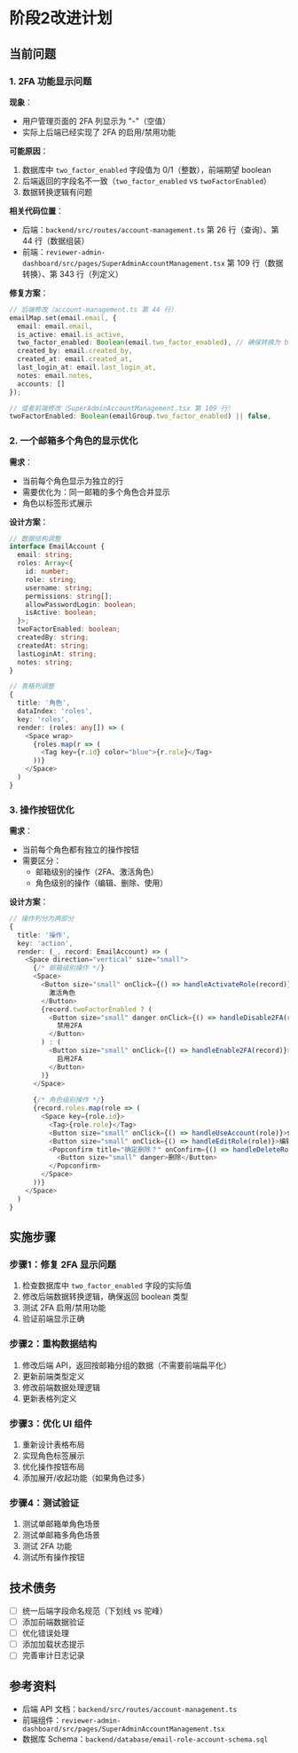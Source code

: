 # 阶段2改进计划

## 当前问题

### 1. 2FA 功能显示问题
**现象**：
- 用户管理页面的 2FA 列显示为 "-"（空值）
- 实际上后端已经实现了 2FA 的启用/禁用功能

**可能原因**：
1. 数据库中 `two_factor_enabled` 字段值为 0/1（整数），前端期望 boolean
2. 后端返回的字段名不一致（`two_factor_enabled` vs `twoFactorEnabled`）
3. 数据转换逻辑有问题

**相关代码位置**：
- 后端：`backend/src/routes/account-management.ts` 第 26 行（查询）、第 44 行（数据组装）
- 前端：`reviewer-admin-dashboard/src/pages/SuperAdminAccountManagement.tsx` 第 109 行（数据转换）、第 343 行（列定义）

**修复方案**：
```typescript
// 后端修改（account-management.ts 第 44 行）
emailMap.set(email.email, {
  email: email.email,
  is_active: email.is_active,
  two_factor_enabled: Boolean(email.two_factor_enabled), // 确保转换为 boolean
  created_by: email.created_by,
  created_at: email.created_at,
  last_login_at: email.last_login_at,
  notes: email.notes,
  accounts: []
});

// 或者前端修改（SuperAdminAccountManagement.tsx 第 109 行）
twoFactorEnabled: Boolean(emailGroup.two_factor_enabled) || false,
```

### 2. 一个邮箱多个角色的显示优化
**需求**：
- 当前每个角色显示为独立的行
- 需要优化为：同一邮箱的多个角色合并显示
- 角色以标签形式展示

**设计方案**：
```typescript
// 数据结构调整
interface EmailAccount {
  email: string;
  roles: Array<{
    id: number;
    role: string;
    username: string;
    permissions: string[];
    allowPasswordLogin: boolean;
    isActive: boolean;
  }>;
  twoFactorEnabled: boolean;
  createdBy: string;
  createdAt: string;
  lastLoginAt: string;
  notes: string;
}

// 表格列调整
{
  title: '角色',
  dataIndex: 'roles',
  key: 'roles',
  render: (roles: any[]) => (
    <Space wrap>
      {roles.map(r => (
        <Tag key={r.id} color="blue">{r.role}</Tag>
      ))}
    </Space>
  )
}
```

### 3. 操作按钮优化
**需求**：
- 当前每个角色都有独立的操作按钮
- 需要区分：
  - 邮箱级别的操作（2FA、激活角色）
  - 角色级别的操作（编辑、删除、使用）

**设计方案**：
```typescript
// 操作列分为两部分
{
  title: '操作',
  key: 'action',
  render: (_, record: EmailAccount) => (
    <Space direction="vertical" size="small">
      {/* 邮箱级别操作 */}
      <Space>
        <Button size="small" onClick={() => handleActivateRole(record)}>
          激活角色
        </Button>
        {record.twoFactorEnabled ? (
          <Button size="small" danger onClick={() => handleDisable2FA(record)}>
            禁用2FA
          </Button>
        ) : (
          <Button size="small" onClick={() => handleEnable2FA(record)}>
            启用2FA
          </Button>
        )}
      </Space>
      
      {/* 角色级别操作 */}
      {record.roles.map(role => (
        <Space key={role.id}>
          <Tag>{role.role}</Tag>
          <Button size="small" onClick={() => handleUseAccount(role)}>使用</Button>
          <Button size="small" onClick={() => handleEditRole(role)}>编辑</Button>
          <Popconfirm title="确定删除？" onConfirm={() => handleDeleteRole(role.id)}>
            <Button size="small" danger>删除</Button>
          </Popconfirm>
        </Space>
      ))}
    </Space>
  )
}
```

## 实施步骤

### 步骤1：修复 2FA 显示问题
1. 检查数据库中 `two_factor_enabled` 字段的实际值
2. 修改后端数据转换逻辑，确保返回 boolean 类型
3. 测试 2FA 启用/禁用功能
4. 验证前端显示正确

### 步骤2：重构数据结构
1. 修改后端 API，返回按邮箱分组的数据（不需要前端扁平化）
2. 更新前端类型定义
3. 修改前端数据处理逻辑
4. 更新表格列定义

### 步骤3：优化 UI 组件
1. 重新设计表格布局
2. 实现角色标签展示
3. 优化操作按钮布局
4. 添加展开/收起功能（如果角色过多）

### 步骤4：测试验证
1. 测试单邮箱单角色场景
2. 测试单邮箱多角色场景
3. 测试 2FA 功能
4. 测试所有操作按钮

## 技术债务
- [ ] 统一后端字段命名规范（下划线 vs 驼峰）
- [ ] 添加前端数据验证
- [ ] 优化错误处理
- [ ] 添加加载状态提示
- [ ] 完善审计日志记录

## 参考资料
- 后端 API 文档：`backend/src/routes/account-management.ts`
- 前端组件：`reviewer-admin-dashboard/src/pages/SuperAdminAccountManagement.tsx`
- 数据库 Schema：`backend/database/email-role-account-schema.sql`

